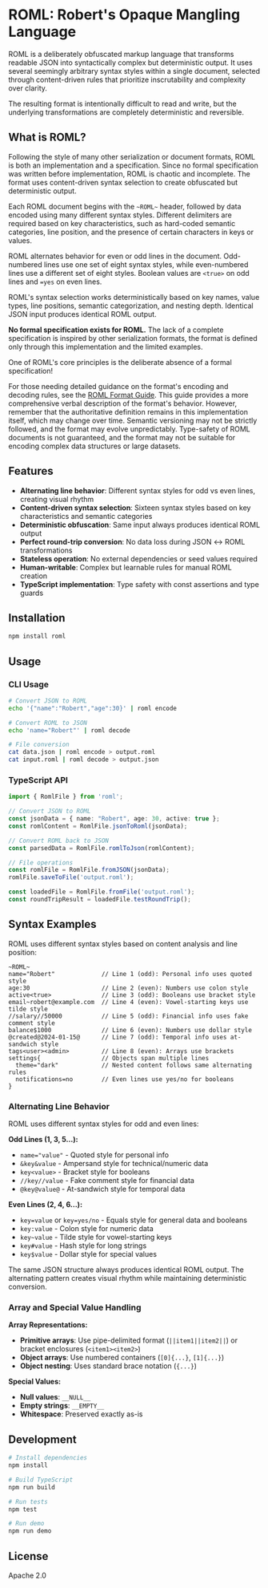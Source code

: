 # ROML: Robert's Opaque Mangling Language

ROML is a deliberately obfuscated markup language that transforms readable JSON into syntactically complex but deterministic output. It uses several seemingly arbitrary syntax styles within a single document, selected through content-driven rules that prioritize inscrutability and complexity over clarity.

The resulting format is intentionally difficult to read and write, but the underlying transformations are completely deterministic and reversible.

## What is ROML?

Following the style of many other serialization or document formats, ROML is both an implementation and a specification. Since no formal specification was written before implementation, ROML is chaotic and incomplete. The format uses content-driven syntax selection to create obfuscated but deterministic output.

Each ROML document begins with the `~ROML~` header, followed by data encoded using many different syntax styles. Different delimiters are required based on key characteristics, such as hard-coded semantic categories, line position, and the presence of certain characters in keys or values.

ROML alternates behavior for even or odd lines in the document. Odd-numbered lines use one set of eight syntax styles, while even-numbered lines use a different set of eight styles. Boolean values are `<true>` on odd lines and `=yes` on even lines.

ROML's syntax selection works deterministically based on key names, value types, line positions, semantic categorization, and nesting depth. Identical JSON input produces identical ROML output.

**No formal specification exists for ROML.** The lack of a complete specification is inspired by other serialization formats, the format is defined only through this implementation and the limited examples.

One of ROML's core principles is the deliberate absence of a formal specification!

For those needing detailed guidance on the format's encoding and decoding rules, see the [ROML Format Guide](./FORMAT.md). This guide provides a more comprehensive verbal description of the format's behavior. However, remember that the authoritative definition remains in this implementation itself, which may change over time. Semantic versioning may not be strictly followed, and the format may evolve unpredictably. Type-safety of ROML documents is not guaranteed, and the format may not be suitable for encoding complex data structures or large datasets.

## Features

- **Alternating line behavior**: Different syntax styles for odd vs even lines, creating visual rhythm
- **Content-driven syntax selection**: Sixteen syntax styles based on key characteristics and semantic categories
- **Deterministic obfuscation**: Same input always produces identical ROML output
- **Perfect round-trip conversion**: No data loss during JSON ↔ ROML transformations
- **Stateless operation**: No external dependencies or seed values required
- **Human-writable**: Complex but learnable rules for manual ROML creation
- **TypeScript implementation**: Type safety with const assertions and type guards

## Installation

```bash
npm install roml
```

## Usage

### CLI Usage

```bash
# Convert JSON to ROML
echo '{"name":"Robert","age":30}' | roml encode

# Convert ROML to JSON  
echo 'name="Robert"' | roml decode

# File conversion
cat data.json | roml encode > output.roml
cat input.roml | roml decode > output.json
```

### TypeScript API

```typescript
import { RomlFile } from 'roml';

// Convert JSON to ROML
const jsonData = { name: "Robert", age: 30, active: true };
const romlContent = RomlFile.jsonToRoml(jsonData);

// Convert ROML back to JSON
const parsedData = RomlFile.romlToJson(romlContent);

// File operations
const romlFile = RomlFile.fromJSON(jsonData);
romlFile.saveToFile('output.roml');

const loadedFile = RomlFile.fromFile('output.roml');
const roundTripResult = loadedFile.testRoundTrip();
```

## Syntax Examples

ROML uses different syntax styles based on content analysis and line position:

```roml
~ROML~
name="Robert"             // Line 1 (odd): Personal info uses quoted style
age:30                    // Line 2 (even): Numbers use colon style
active<true>              // Line 3 (odd): Booleans use bracket style
email~robert@example.com  // Line 4 (even): Vowel-starting keys use tilde style
//salary//50000           // Line 5 (odd): Financial info uses fake comment style
balance$1000              // Line 6 (even): Numbers use dollar style
@created@2024-01-15@      // Line 7 (odd): Temporal info uses at-sandwich style
tags<user><admin>         // Line 8 (even): Arrays use brackets
settings{                 // Objects span multiple lines
  theme="dark"            // Nested content follows same alternating rules
  notifications=no        // Even lines use yes/no for booleans
}
```

### Alternating Line Behavior

ROML uses different syntax styles for odd and even lines:

**Odd Lines (1, 3, 5...):**
- `name="value"` - Quoted style for personal info
- `&key&value` - Ampersand style for technical/numeric data
- `key<value>` - Bracket style for booleans
- `//key//value` - Fake comment style for financial data
- `@key@value@` - At-sandwich style for temporal data

**Even Lines (2, 4, 6...):**
- `key=value` or `key=yes/no` - Equals style for general data and booleans
- `key:value` - Colon style for numeric data
- `key~value` - Tilde style for vowel-starting keys
- `key#value` - Hash style for long strings
- `key$value` - Dollar style for special values

The same JSON structure always produces identical ROML output. The alternating pattern creates visual rhythm while maintaining deterministic conversion.

### Array and Special Value Handling

**Array Representations:**
- **Primitive arrays**: Use pipe-delimited format (`||item1||item2||`) or bracket enclosures (`<item1><item2>`)
- **Object arrays**: Use numbered containers (`[0]{...}`, `[1]{...}`)
- **Object nesting**: Uses standard brace notation (`{...}`)

**Special Values:**
- **Null values**: `__NULL__`
- **Empty strings**: `__EMPTY__`
- **Whitespace**: Preserved exactly as-is

## Development

```bash
# Install dependencies
npm install

# Build TypeScript
npm run build

# Run tests
npm test

# Run demo
npm run demo
```

## License

Apache 2.0
